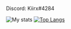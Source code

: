 Discord: Kiirx#4284


![My stats](https://github-readme-stats.vercel.app/api?username=kiirx&theme=github_dark)
[![Top Langs](https://github-readme-stats.vercel.app/api/top-langs/?username=Kiirx&theme=github_dark)](https://github.com/anuraghazra/github-readme-stats?theme=github_dark)
